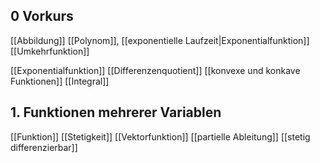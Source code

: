 ## 0 Vorkurs
[[Abbildung]]
[[Polynom]], [[exponentielle Laufzeit|Exponentialfunktion]]
[[Umkehrfunktion]]

[[Exponentialfunktion]]
[[Differenzenquotient]]
[[konvexe und konkave Funktionen]]
[[Integral]]
## 1. Funktionen mehrerer Variablen 
[[Funktion]]
[[Stetigkeit]]
[[Vektorfunktion]]
[[partielle Ableitung]]
[[stetig differenzierbar]]